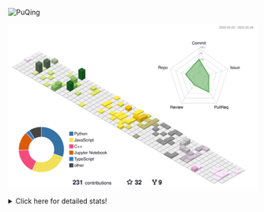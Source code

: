 ![PuQing](https://user-images.githubusercontent.com/27223114/171565019-9a56fae6-b08b-421f-99db-7e830da42371.png)

![](./profile-3d-contrib/profile-season-animate.svg)

<details>
<summary>Click here for detailed stats!</summary>

<!--START_SECTION:waka-->
![Lines of code](https://img.shields.io/badge/From%20Hello%20World%20I%27ve%20Written-679.0%20thousand%20lines%20of%20code-blue)

**🐱 My GitHub Data** 

> 📦 244.0 kB Used in GitHub's Storage 
 > 
> 🏆 76 Contributions in the Year 2023
 > 
> 🚫 Not Opted to Hire
 > 
> 📜 26 Public Repositories 
 > 
> 🔑 27 Private Repositories 
 > 
**I'm an Early 🐤** 

```text
🌞 Morning                199 commits         ████░░░░░░░░░░░░░░░░░░░░░   17.61 % 
🌆 Daytime                541 commits         ████████████░░░░░░░░░░░░░   47.88 % 
🌃 Evening                153 commits         ███░░░░░░░░░░░░░░░░░░░░░░   13.54 % 
🌙 Night                  237 commits         █████░░░░░░░░░░░░░░░░░░░░   20.97 % 
```


📊 **This Week I Spent My Time On** 

```text
💬 Programming Languages: 
C                        22 mins             ███████████████████░░░░░░   75.25 % 
Python                   5 mins              █████░░░░░░░░░░░░░░░░░░░░   19.57 % 
Jupyter Notebook         1 min               █░░░░░░░░░░░░░░░░░░░░░░░░   05.18 % 

🔥 Editors: 
VS Code                  22 mins             ███████████████████░░░░░░   75.25 % 
DataSpell                7 mins              ██████░░░░░░░░░░░░░░░░░░░   24.75 % 

💻 Operating System: 
Windows                  30 mins             █████████████████████████   100.00 % 
```


<!--END_SECTION:waka-->
</details>
